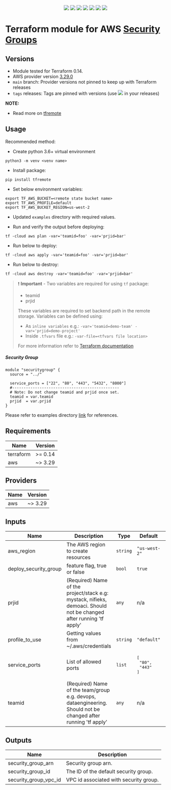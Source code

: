 <p align="center">
    <a href="https://github.com/tomarv2/terraform-aws-security-group/actions/workflows/security_scans.yml" alt="Security Scans">
        <img src="https://github.com/tomarv2/terraform-aws-security-group/actions/workflows/security_scans.yml/badge.svg?branch=main" /></a>
    <a href="https://www.apache.org/licenses/LICENSE-2.0" alt="license">
        <img src="https://img.shields.io/github/license/tomarv2/terraform-aws-security-group" /></a>
    <a href="https://github.com/tomarv2/terraform-aws-security-group/tags" alt="GitHub tag">
        <img src="https://img.shields.io/github/v/tag/tomarv2/terraform-aws-security-group" /></a>
    <a href="https://github.com/tomarv2/terraform-aws-security-group/pulse" alt="Activity">
        <img src="https://img.shields.io/github/commit-activity/m/tomarv2/terraform-aws-security-group" /></a>
    <a href="https://stackoverflow.com/users/6679867/tomarv2" alt="Stack Exchange reputation">
        <img src="https://img.shields.io/stackexchange/stackoverflow/r/6679867"></a>
    <a href="https://discord.gg/XH975bzN" alt="chat on Discord">
        <img src="https://img.shields.io/discord/813961944443912223?logo=discord"></a>
    <a href="https://twitter.com/intent/follow?screen_name=varuntomar2019" alt="follow on Twitter">
        <img src="https://img.shields.io/twitter/follow/varuntomar2019?style=social&logo=twitter"></a>
</p>

# Terraform module for AWS [Security Groups](https://docs.aws.amazon.com/vpc/latest/userguide/VPC_SecurityGroups.html)

## Versions

- Module tested for Terraform 0.14.
- AWS provider version [3.29.0](https://registry.terraform.io/providers/hashicorp/aws/latest)
- `main` branch: Provider versions not pinned to keep up with Terraform releases
- `tags` releases: Tags are pinned with versions (use <a href="https://github.com/tomarv2/terraform-aws-security-group/tags" alt="GitHub tag">
        <img src="https://img.shields.io/github/v/tag/tomarv2/terraform-aws-security-group" /></a> in your releases)

**NOTE:** 

- Read more on [tfremote](https://github.com/tomarv2/tfremote)

## Usage

Recommended method:

- Create python 3.6+ virtual environment 
```
python3 -m venv <venv name>
```

- Install package:
```
pip install tfremote
```

- Set below environment variables:
```
export TF_AWS_BUCKET=<remote state bucket name>
export TF_AWS_PROFILE=default
export TF_AWS_BUCKET_REGION=us-west-2
```  

- Updated `examples` directory with required values. 

- Run and verify the output before deploying:

```
tf -cloud aws plan -var='teamid=foo' -var='prjid=bar'
```

- Run below to deploy:
```
tf -cloud aws apply -var='teamid=foo' -var='prjid=bar'
```

- Run below to destroy:
```
tf -cloud aws destroy -var='teamid=foo' -var='prjid=bar'
```

> ❗️ **Important** - Two variables are required for using `tf` package:
>
> - teamid
> - prjid
>
> These variables are required to set backend path in the remote storage.
> Variables can be defined using:
>
> - As `inline variables` e.g.: `-var='teamid=demo-team' -var='prjid=demo-project'`
> - Inside `.tfvars` file e.g.: `-var-file=<tfvars file location> `
>
> For more information refer to [Terraform documentation](https://www.terraform.io/docs/language/values/variables.html)

##### Security Group
```
module "securitygroup" {
  source = "../"

  service_ports = ["22", "80", "443", "5432", "8000"]
  #-----------------------------------------------
  # Note: Do not change teamid and prjid once set.
  teamid = var.teamid
  prjid  = var.prjid
}
```

Please refer to examples directory [link](examples) for references.

## Requirements

| Name | Version |
|------|---------|
| terraform | >= 0.14 |
| aws | ~> 3.29 |

## Providers

| Name | Version |
|------|---------|
| aws | ~> 3.29 |

## Inputs

| Name | Description | Type | Default | Required |
|------|-------------|------|---------|:--------:|
| aws\_region | The AWS region to create resources | `string` | `"us-west-2"` | no |
| deploy\_security\_group | feature flag, true or false | `bool` | `true` | no |
| prjid | (Required) Name of the project/stack e.g: mystack, nifieks, demoaci. Should not be changed after running 'tf apply' | `any` | n/a | yes |
| profile\_to\_use | Getting values from ~/.aws/credentials | `string` | `"default"` | no |
| service\_ports | List of allowed ports | `list` | <pre>[<br>  "80",<br>  "443"<br>]</pre> | no |
| teamid | (Required) Name of the team/group e.g. devops, dataengineering. Should not be changed after running 'tf apply' | `any` | n/a | yes |

## Outputs

| Name | Description |
|------|-------------|
| security\_group\_arn | Security group arn. |
| security\_group\_id | The ID of the default security group. |
| security\_group\_vpc\_id | VPC id associated with security group. |
